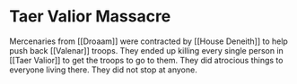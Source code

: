 # Taer Valior Massacre

Mercenaries from [[Droaam]] were contracted by [[House Deneith]] to help push back [[Valenar]] troops. They ended up killing every single person in [[Taer Valior]] to get the troops to go to them. They did atrocious things to everyone living there. They did not stop at anyone.
